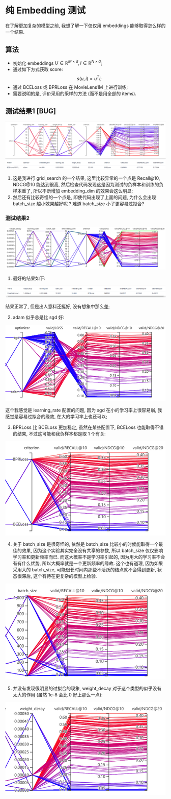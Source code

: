

# 纯 Embedding 测试


在了解更加复杂的模型之前, 我想了解一下仅仅用 embeddings 能够取得怎么样的一个结果.

## 算法

- 初始化 embeddings $U \in \mathbb{R}^{M \times d}, I \in \mathbb{R}^{N \times d}$;
- 通过如下方式获取 score:
    $$
    s(u, i) = u^T i;
    $$
- 通过 BCELoss 或 BPRLoss 在 MovieLens1M 上进行训练;
- 需要说明的是, 评价采用的采样的方法 (而不是用全部的 items).

## 测试结果1 [BUG]


![](README/2022-09-17-18-43-03.png)

1. 这是我进行 grid_search 的一个结果, 这里比较异常的一个点是 Recall@10, NDCG@10 能达到很高, 然后检查代码发现这是因为测试的负样本和训练的负样本重了, 所以不断增加 embedding_dim 的效果会这么明显;
2. 然后还有比较奇怪的一个点是, 即使代码出现了上面的问题, 为什么会出现 batch_size 越小效果越好呢 ? 难道 batch_size 小了更容易过拟合?



### 测试结果2

![](README/2022-09-18-20-35-31.png)

1. 最好的结果如下:

![](README/2022-09-18-20-36-26.png)

结果正常了, 但是出人意料还挺好, 没有想象中那么差;

2. adam 似乎总是比 sgd 好:

![](README/2022-09-18-20-37-45.png)

这个我感觉是 learning_rate 配置的问题, 因为 sgd 在小的学习率上很容易崩, 我感觉是容易过拟合的缘故, 在大的学习率上也还可以;

3. BPRLoss 比 BCELoss 更加稳定, 虽然在某些配置下, BCELoss 也能取得不错的结果, 不过这可能和我负样本都是取 1 个有关:

![](README/2022-09-18-20-39-43.png)

4. 关于 batch_size 是很奇怪的, 依然是 batch_size 比较小的时候能取得一个最佳的效果, 因为这个实验其实完全没有共享的参数, 所以 batch_size 仅仅影响学习率和更新频率而已. 而这大概率不是学习率引起的, 因为用大的学习率不会有有什么优势, 所以大概率就是一个更新频率的缘故. 这个也有道理, 因为如果采用大的 batch_size, 可能很长时间内那些不活跃的结点就不会得到更新, 状态很滞后, 这个有待在更复杂的模型上检验.

![](README/2022-09-18-20-41-58.png)

5. 并没有发现很明显的过拟合的现象, weight_decay 对于这个类型的似乎没有太大的作用 (虽然 1e-8 会比 0 好上那么一点):

![](README/2022-09-18-20-45-56.png)

